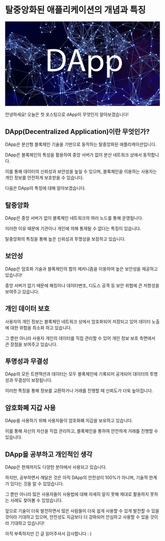 # 탈중앙화된 애플리케이션의 개념과 특징

![dapp](/assets/dapp.png)

안녕하세요! 오늘은 첫 포스팅으로 dApp이 무엇인지 알아보겠습니다!

## DApp(Decentralized Application)이란 무엇인가?

DApp은 분산형 블록체인 기술을 기반으로 동작하는 탈중앙화된 애플리케이션입니다.

DApp은 블록체인의 특성을 활용하여 중앙 서버가 없이 분산 네트워크 상에서 동작합니다.

이를 통해 데이터의 신뢰성과 보안성을 높일 수 있으며, 블록체인을 이용하는 사용자는 개인 정보를 안전하게 보호받을 수 있습니다.

다음은 DApp의 특징에 대해 알아보겠습니다.

## 탈중앙화

DApp은 중앙 서버가 없이 블록체인 네트워크의 여러 노드를 통해 운영됩니다.

이러한 이유 때문에 기관이나 개인에 의해 통제될 수 없다는 특징이 있습니다.

탈중앙화의 특징을 통해 높은 신뢰성과 투명성을 보장하고 있습니다.

## 보안성

DApp은 암호화 기술과 블록체인의 합의 메커니즘을 이용하여 높은 보안성을 제공하고 있습니다!

중앙 서버가 없기 때문에 해킹이나 데이터변조, 디도스 공격 등 보안 위협에 큰 저항성을 보여주고 있습니다.

## 개인 데이터 보호

사용자의 개인 정보는 블록체인 네트워크 상에서 암호화되어 저장되고 있어 데이터 노출에 대한 위험을 최소화 하고 있습니다.

그 뿐만 아니라 사용자 개인의 데이터를 직접 관리할 수 있어 개인 정보 보호 측면에서 큰 장점을 보여주고 있습니다.

## 투명성과 무결성

DApp의 모든 트랜잭션과 데이터는 모두 블록체인에 기록되어 공개되어 데이터의 투명성과 무결성이 보장됩니다.

이러한 특징을 통해 정보를 교환하거나 거래를 진행할 때 신뢰도가 더욱 높아집니다.

## 암호화폐 지갑 사용

DApp을 사용하기 위해 사용자들이 암호화폐 지갑을 보유하고 있습니다.

이를 통해 자신의 자산을 직접 관리하고, 블록체인을 통하여 안전하게 거래를 진행할 수 있습니다.

## DApp을 공부하고 개인적인 생각

DApp은 현재까지도 다양한 분야에서 사용되고 있습니다.

하지만, 공부하면서 깨달은 것은 아직 DApp의 안전성이 100%가 아니며, 기술적 한계가 있다는 것을 알 수 있었습니다.

그 뿐만 아니라 많은 사용자들이 사용법에 대해 자세히 알지 못해 제대로 활용하지 못하는 사례도 찾아볼 수 있었습니다.

앞으로 기술이 더욱 발전하면서 많은 사람들이 더욱 쉽게 사용할 수 있게 발전할 수 있을 것이라 기대하고 있으며, 안전성도 지금보다 더 강화되어 안심하고 사용할 수 있을 것이라 기대하고 있습니다!

아직 부족하지만 긴 글 읽어주셔서 감사합니다 : )